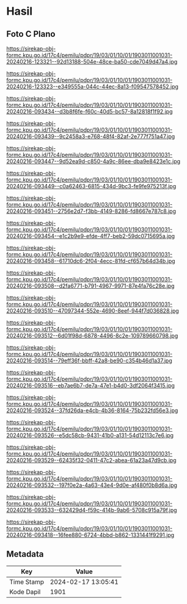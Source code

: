 # Hasil

## Foto C Plano

https://sirekap-obj-formc.kpu.go.id/17c4/pemilu/pdpr/19/03/01/10/01/1903011001031-20240216-123321--92d13188-504e-48ce-ba50-cde7049d47a4.jpg

https://sirekap-obj-formc.kpu.go.id/17c4/pemilu/pdpr/19/03/01/10/01/1903011001031-20240216-123323--e349555a-044c-44ec-8a13-f09547578452.jpg

https://sirekap-obj-formc.kpu.go.id/17c4/pemilu/pdpr/19/03/01/10/01/1903011001031-20240216-093434--d3b8f6fe-f60c-40d5-bc57-8a12818f1f92.jpg

https://sirekap-obj-formc.kpu.go.id/17c4/pemilu/pdpr/19/03/01/10/01/1903011001031-20240216-093439--9c2458a3-e768-48f4-82af-2e777f751a47.jpg

https://sirekap-obj-formc.kpu.go.id/17c4/pemilu/pdpr/19/03/01/10/01/1903011001031-20240216-093447--9d52ea9d-c850-4a9c-86ee-dba9e8423e1c.jpg

https://sirekap-obj-formc.kpu.go.id/17c4/pemilu/pdpr/19/03/01/10/01/1903011001031-20240216-093449--c0a62463-6815-434d-9bc3-fe9fe975213f.jpg

https://sirekap-obj-formc.kpu.go.id/17c4/pemilu/pdpr/19/03/01/10/01/1903011001031-20240216-093451--2756e2d7-f3bb-4149-8286-fd8667e787c8.jpg

https://sirekap-obj-formc.kpu.go.id/17c4/pemilu/pdpr/19/03/01/10/01/1903011001031-20240216-093454--e1c2b9e9-efde-4ff7-beb2-59dc0715695a.jpg

https://sirekap-obj-formc.kpu.go.id/17c4/pemilu/pdpr/19/03/01/10/01/1903011001031-20240216-093458--61710dc6-2f04-4ecc-81fd-cf657b64d34b.jpg

https://sirekap-obj-formc.kpu.go.id/17c4/pemilu/pdpr/19/03/01/10/01/1903011001031-20240216-093508--d2fa6771-b791-4967-9971-87e4fa76c28e.jpg

https://sirekap-obj-formc.kpu.go.id/17c4/pemilu/pdpr/19/03/01/10/01/1903011001031-20240216-093510--47097344-552e-4690-8eef-944f7d036828.jpg

https://sirekap-obj-formc.kpu.go.id/17c4/pemilu/pdpr/19/03/01/10/01/1903011001031-20240216-093512--6d01f98d-6878-4496-8c2e-109789660798.jpg

https://sirekap-obj-formc.kpu.go.id/17c4/pemilu/pdpr/19/03/01/10/01/1903011001031-20240216-093514--79eff36f-bbff-42a8-be90-c354b46d1a37.jpg

https://sirekap-obj-formc.kpu.go.id/17c4/pemilu/pdpr/19/03/01/10/01/1903011001031-20240216-093516--eb7ae6b7-de7a-47e1-b4d0-3df2064f3415.jpg

https://sirekap-obj-formc.kpu.go.id/17c4/pemilu/pdpr/19/03/01/10/01/1903011001031-20240216-093524--37fd26da-e4cb-4b36-8164-75b232fd56e3.jpg

https://sirekap-obj-formc.kpu.go.id/17c4/pemilu/pdpr/19/03/01/10/01/1903011001031-20240216-093526--e5dc58cb-9431-41b0-a131-54d12113c7e6.jpg

https://sirekap-obj-formc.kpu.go.id/17c4/pemilu/pdpr/19/03/01/10/01/1903011001031-20240216-093529--62435f32-0411-47c2-abea-61a23a47d9cb.jpg

https://sirekap-obj-formc.kpu.go.id/17c4/pemilu/pdpr/19/03/01/10/01/1903011001031-20240216-093532--197f0e2a-4a63-43e4-9d0e-af480f0b8d6a.jpg

https://sirekap-obj-formc.kpu.go.id/17c4/pemilu/pdpr/19/03/01/10/01/1903011001031-20240216-093533--632429d4-f59c-414b-9ab6-5708c915a79f.jpg

https://sirekap-obj-formc.kpu.go.id/17c4/pemilu/pdpr/19/03/01/10/01/1903011001031-20240216-093418--16fee880-6724-4bbd-b862-1331441f9291.jpg


## Metadata

| Key        | Value               |
| ---------- | ------------------- |
| Time Stamp | 2024-02-17 13:05:41 |
| Kode Dapil | 1901                |




